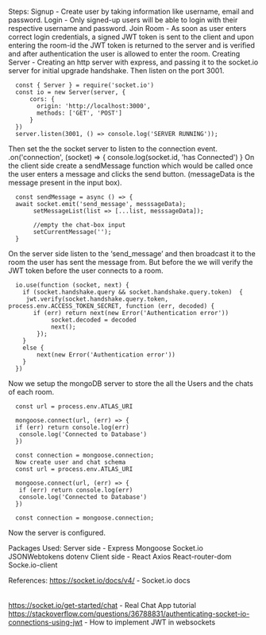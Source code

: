 Steps:
  Signup - Create user by taking information like username, email and password.
  Login - Only signed-up users will be able to login with their respective username and password.
  Join Room - As soon as user enters correct login credentials, a signed JWT token is sent to the client and upon entering the room-id the JWT token is returned to the server and is verified and after authentication the user is allowed to enter the room.
  Creating Server - Creating an http server with express, and passing it to the socket.io server for initial upgrade handshake. Then listen on the port 3001.
```
  const { Server } = require('socket.io')
  const io = new Server(server, {
      cors: {
        origin: 'http://localhost:3000',
        methods: ['GET', 'POST']
      }
  })
  server.listen(3001, () => console.log('SERVER RUNNING'));
```
Then set the the socket server to listen to the connection event.
  .on('connection', (socket) => {
  console.log(socket.id, 'has Connected')
  }
On the client side create a sendMessage function which would be called once the user enters a message and clicks the send button. (messageData is the message present in the input box).
```
  const sendMessage = async () => {
  await socket.emit('send_message', messsageData);
       setMessageList(list => [...list, messsageData]);

       //empty the chat-box input
       setCurrentMessage('');
  }
```  
On the server side listen to the ‘send_message’ and then broadcast it to the room the user has sent the message from. But before the we will verify the JWT token before the user connects to a room.
```
  io.use(function (socket, next) {
    if (socket.handshake.query && socket.handshake.query.token)  {
     jwt.verify(socket.handshake.query.token, process.env.ACCESS_TOKEN_SECRET, function (err, decoded) {
       if (err) return next(new Error('Authentication error'))
            socket.decoded = decoded
            next();
        });
    }
    else {
        next(new Error('Authentication error'))
    }
  })
```
Now we setup the mongoDB server to store the all the Users and the chats of each room.
```
  const url = process.env.ATLAS_URI

  mongoose.connect(url, (err) => {
  if (err) return console.log(err)
   console.log('Connected to Database')
  })

  const connection = mongoose.connection;
  Now create user and chat schema
  const url = process.env.ATLAS_URI

  mongoose.connect(url, (err) => {
   if (err) return console.log(err)
   console.log('Connected to Database')
  })
 
  const connection = mongoose.connection;
```
Now the server is configured.

Packages Used:
  Server side -
    Express 
    Mongoose
    Socket.io
    JSONWebtokens
    dotenv
  Client side -
    React
    Axios
    React-router-dom
    Socke.io-client


References:
  https://socket.io/docs/v4/ - Socket.io docs
  ######
  https://socket.io/get-started/chat - Real Chat App tutorial
  https://stackoverflow.com/questions/36788831/authenticating-socket-io-connections-using-jwt - How to implement JWT in websockets


